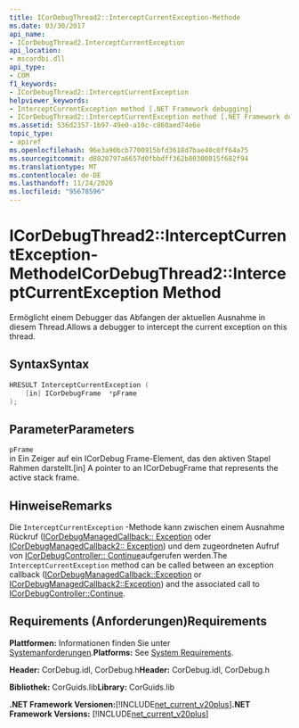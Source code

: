 ```yaml
---
title: ICorDebugThread2::InterceptCurrentException-Methode
ms.date: 03/30/2017
api_name:
- ICorDebugThread2.InterceptCurrentException
api_location:
- mscordbi.dll
api_type:
- COM
f1_keywords:
- ICorDebugThread2::InterceptCurrentException
helpviewer_keywords:
- InterceptCurrentException method [.NET Framework debugging]
- ICorDebugThread2::InterceptCurrentException method [.NET Framework debugging]
ms.assetid: 536d2357-1b97-49e0-a10c-c860aed74e6e
topic_type:
- apiref
ms.openlocfilehash: 96e3a90bcb7700915bfd3618d7bae40c0ff64a75
ms.sourcegitcommit: d8020797a6657d0fbbdff362b80300815f682f94
ms.translationtype: MT
ms.contentlocale: de-DE
ms.lasthandoff: 11/24/2020
ms.locfileid: "95678596"
---
```

# <a name="icordebugthread2interceptcurrentexception-method"></a><span data-ttu-id="9ee09-102">ICorDebugThread2::InterceptCurrentException-Methode</span><span class="sxs-lookup"><span data-stu-id="9ee09-102">ICorDebugThread2::InterceptCurrentException Method</span></span>

<span data-ttu-id="9ee09-103">Ermöglicht einem Debugger das Abfangen der aktuellen Ausnahme in diesem Thread.</span><span class="sxs-lookup"><span data-stu-id="9ee09-103">Allows a debugger to intercept the current exception on this thread.</span></span>  
  
## <a name="syntax"></a><span data-ttu-id="9ee09-104">Syntax</span><span class="sxs-lookup"><span data-stu-id="9ee09-104">Syntax</span></span>  
  
```cpp  
HRESULT InterceptCurrentException (  
    [in] ICorDebugFrame  *pFrame  
);  
```  
  
## <a name="parameters"></a><span data-ttu-id="9ee09-105">Parameter</span><span class="sxs-lookup"><span data-stu-id="9ee09-105">Parameters</span></span>  

 `pFrame`  
 <span data-ttu-id="9ee09-106">in Ein Zeiger auf ein ICorDebug Frame-Element, das den aktiven Stapel Rahmen darstellt.</span><span class="sxs-lookup"><span data-stu-id="9ee09-106">[in] A pointer to an ICorDebugFrame that represents the active stack frame.</span></span>  
  
## <a name="remarks"></a><span data-ttu-id="9ee09-107">Hinweise</span><span class="sxs-lookup"><span data-stu-id="9ee09-107">Remarks</span></span>  

 <span data-ttu-id="9ee09-108">Die `InterceptCurrentException` -Methode kann zwischen einem Ausnahme Rückruf ([ICorDebugManagedCallback:: Exception](icordebugmanagedcallback-exception-method.md) oder [ICorDebugManagedCallback2:: Exception](icordebugmanagedcallback2-exception-method.md)) und dem zugeordneten Aufruf von [ICorDebugController:: Continue](icordebugcontroller-continue-method.md)aufgerufen werden.</span><span class="sxs-lookup"><span data-stu-id="9ee09-108">The `InterceptCurrentException` method can be called between an exception callback ([ICorDebugManagedCallback::Exception](icordebugmanagedcallback-exception-method.md) or [ICorDebugManagedCallback2::Exception](icordebugmanagedcallback2-exception-method.md)) and the associated call to [ICorDebugController::Continue](icordebugcontroller-continue-method.md).</span></span>  
  
## <a name="requirements"></a><span data-ttu-id="9ee09-109">Requirements (Anforderungen)</span><span class="sxs-lookup"><span data-stu-id="9ee09-109">Requirements</span></span>  

 <span data-ttu-id="9ee09-110">**Plattformen:** Informationen finden Sie unter [Systemanforderungen](../../get-started/system-requirements.md).</span><span class="sxs-lookup"><span data-stu-id="9ee09-110">**Platforms:** See [System Requirements](../../get-started/system-requirements.md).</span></span>  
  
 <span data-ttu-id="9ee09-111">**Header:** CorDebug.idl, CorDebug.h</span><span class="sxs-lookup"><span data-stu-id="9ee09-111">**Header:** CorDebug.idl, CorDebug.h</span></span>  
  
 <span data-ttu-id="9ee09-112">**Bibliothek:** CorGuids.lib</span><span class="sxs-lookup"><span data-stu-id="9ee09-112">**Library:** CorGuids.lib</span></span>  
  
 <span data-ttu-id="9ee09-113">**.NET Framework Versionen:**[!INCLUDE[net_current_v20plus](../../../../includes/net-current-v20plus-md.md)]</span><span class="sxs-lookup"><span data-stu-id="9ee09-113">**.NET Framework Versions:** [!INCLUDE[net_current_v20plus](../../../../includes/net-current-v20plus-md.md)]</span></span>
